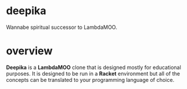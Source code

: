 # deepika
Wannabe spiritual successor to LambdaMOO.

# overview
**Deepika** is a **LambdaMOO** clone that is designed mostly for educational purposes. It is designed to be run in a **Racket** environment but all of the concepts can be translated to your programming language of choice.
